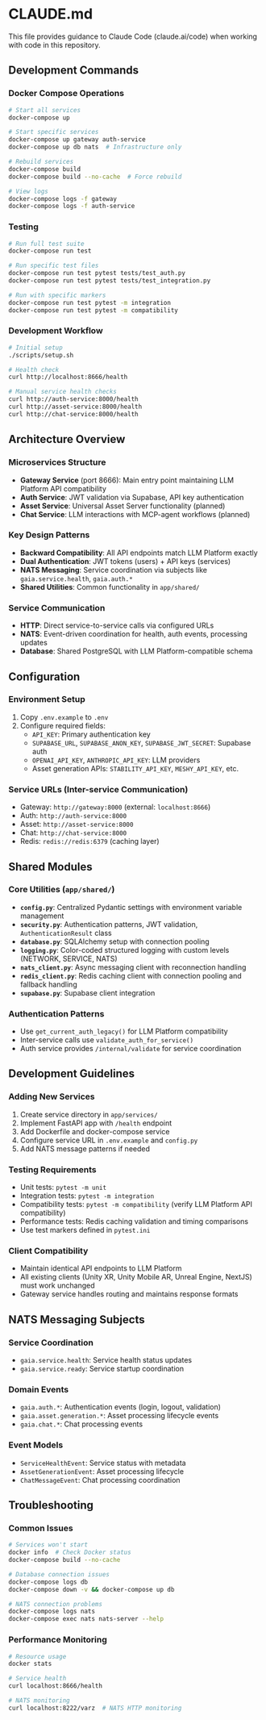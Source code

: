 # CLAUDE.md

This file provides guidance to Claude Code (claude.ai/code) when working with code in this repository.

## Development Commands

### Docker Compose Operations
```bash
# Start all services
docker-compose up

# Start specific services
docker-compose up gateway auth-service
docker-compose up db nats  # Infrastructure only

# Rebuild services
docker-compose build
docker-compose build --no-cache  # Force rebuild

# View logs
docker-compose logs -f gateway
docker-compose logs -f auth-service
```

### Testing
```bash
# Run full test suite
docker-compose run test

# Run specific test files
docker-compose run test pytest tests/test_auth.py
docker-compose run test pytest tests/test_integration.py

# Run with specific markers
docker-compose run test pytest -m integration
docker-compose run test pytest -m compatibility
```

### Development Workflow
```bash
# Initial setup
./scripts/setup.sh

# Health check
curl http://localhost:8666/health

# Manual service health checks
curl http://auth-service:8000/health
curl http://asset-service:8000/health
curl http://chat-service:8000/health
```

## Architecture Overview

### Microservices Structure
- **Gateway Service** (port 8666): Main entry point maintaining LLM Platform API compatibility
- **Auth Service**: JWT validation via Supabase, API key authentication
- **Asset Service**: Universal Asset Server functionality (planned)
- **Chat Service**: LLM interactions with MCP-agent workflows (planned)

### Key Design Patterns
- **Backward Compatibility**: All API endpoints match LLM Platform exactly
- **Dual Authentication**: JWT tokens (users) + API keys (services)
- **NATS Messaging**: Service coordination via subjects like `gaia.service.health`, `gaia.auth.*`
- **Shared Utilities**: Common functionality in `app/shared/`

### Service Communication
- **HTTP**: Direct service-to-service calls via configured URLs
- **NATS**: Event-driven coordination for health, auth events, processing updates
- **Database**: Shared PostgreSQL with LLM Platform-compatible schema

## Configuration

### Environment Setup
1. Copy `.env.example` to `.env`
2. Configure required fields:
   - `API_KEY`: Primary authentication key
   - `SUPABASE_URL`, `SUPABASE_ANON_KEY`, `SUPABASE_JWT_SECRET`: Supabase auth
   - `OPENAI_API_KEY`, `ANTHROPIC_API_KEY`: LLM providers
   - Asset generation APIs: `STABILITY_API_KEY`, `MESHY_API_KEY`, etc.

### Service URLs (Inter-service Communication)
- Gateway: `http://gateway:8000` (external: `localhost:8666`)
- Auth: `http://auth-service:8000`
- Asset: `http://asset-service:8000`
- Chat: `http://chat-service:8000`
- Redis: `redis://redis:6379` (caching layer)

## Shared Modules

### Core Utilities (`app/shared/`)
- **`config.py`**: Centralized Pydantic settings with environment variable management
- **`security.py`**: Authentication patterns, JWT validation, `AuthenticationResult` class
- **`database.py`**: SQLAlchemy setup with connection pooling
- **`logging.py`**: Color-coded structured logging with custom levels (NETWORK, SERVICE, NATS)
- **`nats_client.py`**: Async messaging client with reconnection handling
- **`redis_client.py`**: Redis caching client with connection pooling and fallback handling
- **`supabase.py`**: Supabase client integration

### Authentication Patterns
- Use `get_current_auth_legacy()` for LLM Platform compatibility
- Inter-service calls use `validate_auth_for_service()`
- Auth service provides `/internal/validate` for service coordination

## Development Guidelines

### Adding New Services
1. Create service directory in `app/services/`
2. Implement FastAPI app with `/health` endpoint
3. Add Dockerfile and docker-compose service
4. Configure service URL in `.env.example` and `config.py`
5. Add NATS message patterns if needed

### Testing Requirements
- Unit tests: `pytest -m unit`
- Integration tests: `pytest -m integration` 
- Compatibility tests: `pytest -m compatibility` (verify LLM Platform API compatibility)
- Performance tests: Redis caching validation and timing comparisons
- Use test markers defined in `pytest.ini`

### Client Compatibility
- Maintain identical API endpoints to LLM Platform
- All existing clients (Unity XR, Unity Mobile AR, Unreal Engine, NextJS) must work unchanged
- Gateway service handles routing and maintains response formats

## NATS Messaging Subjects

### Service Coordination
- `gaia.service.health`: Service health status updates
- `gaia.service.ready`: Service startup coordination

### Domain Events
- `gaia.auth.*`: Authentication events (login, logout, validation)
- `gaia.asset.generation.*`: Asset processing lifecycle events
- `gaia.chat.*`: Chat processing events

### Event Models
- `ServiceHealthEvent`: Service status with metadata
- `AssetGenerationEvent`: Asset processing lifecycle
- `ChatMessageEvent`: Chat processing coordination

## Troubleshooting

### Common Issues
```bash
# Services won't start
docker info  # Check Docker status
docker-compose build --no-cache

# Database connection issues
docker-compose logs db
docker-compose down -v && docker-compose up db

# NATS connection problems
docker-compose logs nats
docker-compose exec nats nats-server --help
```

### Performance Monitoring
```bash
# Resource usage
docker stats

# Service health
curl localhost:8666/health

# NATS monitoring
curl localhost:8222/varz  # NATS HTTP monitoring
```